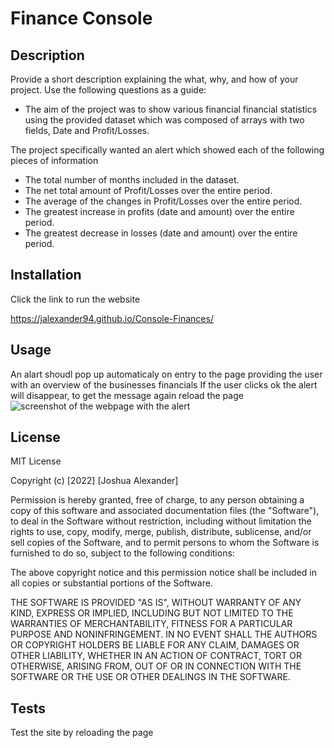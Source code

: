 # Finance Console

## Description

Provide a short description explaining the what, why, and how of your project. Use the following questions as a guide:

- The aim of the project was to show various financial financial statistics using the provided dataset which was composed of arrays with two fields, Date and Profit/Losses.

The project specifically wanted an alert which showed each of the following pieces of information

- The total number of months included in the dataset.
- The net total amount of Profit/Losses over the entire period.
- The average of the changes in Profit/Losses over the entire period.
- The greatest increase in profits (date and amount) over the entire period.
- The greatest decrease in losses (date and amount) over the entire period.

## Installation

Click the link to run the website

https://jalexander94.github.io/Console-Finances/

## Usage

An alart shoudl pop up automaticaly on entry to the page providing the user with an overview of the businesses financials
If the user clicks ok the alert will disappear, to get the message again reload the page
![screenshot of the webpage with the alert](https://github.com/JAlexander94/Console-Finances/blob/main/Images/Screenshot%202023-01-10%20at%2021.09.43.png)

## License

MIT License

Copyright (c) [2022] [Joshua Alexander]

Permission is hereby granted, free of charge, to any person obtaining a copy
of this software and associated documentation files (the "Software"), to deal
in the Software without restriction, including without limitation the rights
to use, copy, modify, merge, publish, distribute, sublicense, and/or sell
copies of the Software, and to permit persons to whom the Software is
furnished to do so, subject to the following conditions:

The above copyright notice and this permission notice shall be included in all
copies or substantial portions of the Software.

THE SOFTWARE IS PROVIDED "AS IS", WITHOUT WARRANTY OF ANY KIND, EXPRESS OR
IMPLIED, INCLUDING BUT NOT LIMITED TO THE WARRANTIES OF MERCHANTABILITY,
FITNESS FOR A PARTICULAR PURPOSE AND NONINFRINGEMENT. IN NO EVENT SHALL THE
AUTHORS OR COPYRIGHT HOLDERS BE LIABLE FOR ANY CLAIM, DAMAGES OR OTHER
LIABILITY, WHETHER IN AN ACTION OF CONTRACT, TORT OR OTHERWISE, ARISING FROM,
OUT OF OR IN CONNECTION WITH THE SOFTWARE OR THE USE OR OTHER DEALINGS IN THE
SOFTWARE.


## Tests

Test the site by reloading the page
